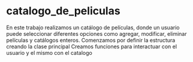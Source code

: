 ﻿# catalogo_de_peliculas
En este trabajo realizamos un catálogo de películas, donde un usuario puede seleccionar diferentes opciones como agregar, modificar, eliminar películas y catálogos enteros. Comenzamos por definir la estructura creando la clase principal 
Creamos funciones para interactuar con el usuario y el mismo con el catalogo 

